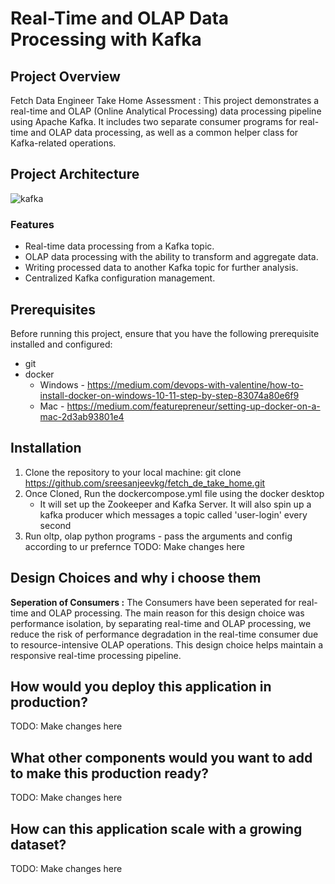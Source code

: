 # Real-Time and OLAP Data Processing with Kafka

## Project Overview

Fetch Data Engineer Take Home Assessment : This project demonstrates a real-time and OLAP (Online Analytical Processing) data processing pipeline using Apache Kafka. It includes two separate consumer programs for real-time and OLAP data processing, as well as a common helper class for Kafka-related operations.

## Project Architecture

![kafka](https://github.com/sreesanjeevkg/fetch_de_take_home/assets/32449066/6e706d61-ad94-4fe9-bfdd-2237691ef9f8)

### Features

- Real-time data processing from a Kafka topic.
- OLAP data processing with the ability to transform and aggregate data.
- Writing processed data to another Kafka topic for further analysis.
- Centralized Kafka configuration management.

## Prerequisites

Before running this project, ensure that you have the following prerequisite installed and configured:


- git
- docker
  - Windows - https://medium.com/devops-with-valentine/how-to-install-docker-on-windows-10-11-step-by-step-83074a80e6f9
  - Mac - https://medium.com/featurepreneur/setting-up-docker-on-a-mac-2d3ab93801e4
          

## Installation

1. Clone the repository to your local machine: git clone https://github.com/sreesanjeevkg/fetch_de_take_home.git
2. Once Cloned, Run the dockercompose.yml file using the docker desktop
     - It will set up the Zookeeper and Kafka Server. It will also spin up a kafka producer which messages a topic called 'user-login' every second
3. Run oltp, olap python programs - pass the arguments and config according to ur prefernce TODO: Make changes here

## Design Choices and why i choose them

**Seperation of Consumers :** The Consumers have been seperated for real-time and OLAP processing. The main reason for this design choice was performance isolation, by separating real-time and OLAP processing, we reduce the risk of performance degradation in the real-time consumer due to resource-intensive OLAP operations. This design choice helps maintain a responsive real-time processing pipeline.

## How would you deploy this application in production?

TODO: Make changes here

## What other components would you want to add to make this production ready?

TODO: Make changes here

## How can this application scale with a growing dataset?

TODO: Make changes here



